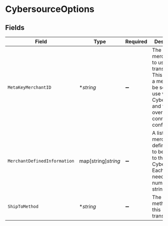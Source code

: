 # CybersourceOptions


## Fields

| Field                                                                                                                                                        | Type                                                                                                                                                         | Required                                                                                                                                                     | Description                                                                                                                                                  | Example                                                                                                                                                      |
| ------------------------------------------------------------------------------------------------------------------------------------------------------------ | ------------------------------------------------------------------------------------------------------------------------------------------------------------ | ------------------------------------------------------------------------------------------------------------------------------------------------------------ | ------------------------------------------------------------------------------------------------------------------------------------------------------------ | ------------------------------------------------------------------------------------------------------------------------------------------------------------ |
| `MetaKeyMerchantID`                                                                                                                                          | **string*                                                                                                                                                    | :heavy_minus_sign:                                                                                                                                           | The merchant ID to use for this transaction. This requires a meta key to be set up for use with Cybersource, and this overrides the connector configuration. | merchant-1234                                                                                                                                                |
| `MerchantDefinedInformation`                                                                                                                                 | map[string]*string*                                                                                                                                          | :heavy_minus_sign:                                                                                                                                           | A list of merchant defined data to be passed to the Cybersource. Each key needs to be a numeric string.                                                      | {<br/>"1": "data"<br/>}                                                                                                                                      |
| `ShipToMethod`                                                                                                                                               | **string*                                                                                                                                                    | :heavy_minus_sign:                                                                                                                                           | The shipping method for this transaction.                                                                                                                    | sameday                                                                                                                                                      |